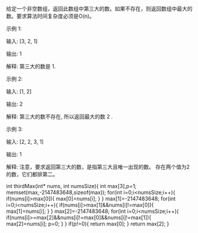 给定一个非空数组，返回此数组中第三大的数。如果不存在，则返回数组中最大的数。要求算法时间复杂度必须是O(n)。

示例 1:

输入: [3, 2, 1]

输出: 1

解释: 第三大的数是 1.

示例 2:

输入: [1, 2]

输出: 2

解释: 第三大的数不存在, 所以返回最大的数 2 .

示例 3:

输入: [2, 2, 3, 1]

输出: 1

解释: 注意，要求返回第三大的数，是指第三大且唯一出现的数。
存在两个值为2的数，它们都排第二。

int thirdMax(int* nums, int numsSize){
    int max[3],p=1;
    memset(max,-2147483648,sizeof(max));
    for(int i=0;i<numsSize;i++){
        if(nums[i]>max[0]){
            max[0]=nums[i];
        }
    }
    max[1]=-2147483648;
    for(int i=0;i<numsSize;i++){
        if(nums[i]>max[1]&&nums[i]!=max[0]){
            max[1]=nums[i];
        }
    }
    max[2]=-2147483648;
    for(int i=0;i<numsSize;i++){
        if(nums[i]>=max[2]&&nums[i]!=max[0]&&nums[i]!=max[1]){
            max[2]=nums[i];
            p=0;
        }
    }
    if(p!=0){
        return max[0];
    }
    return max[2];
}

